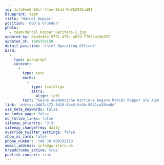 ```yaml
---
id: 1afd0ee6-02cf-44ee-86a3-9d7b2992ad91
blueprint: team
title: 'Marcel Kopper'
position: 'COO & Gründer'
photo:
  - team/Marcel_Kopper_GWriters-1.jpg
updated_by: 94ade404-9791-479c-a67d-f792aa146207
updated_at: 1685359150
detail_position: 'Chief Operating Officer'
bard:
  -
    type: paragraph
    content:
      -
        type: text
        marks:
          -
            type: textAlign
            attrs:
              align: left
        text: "Seine akademische Karriere begann Marcel Kopper als Ausnahmestudent an einer deutschen Business School, an der er sein Studium in Rekordzeit abschloss. Kurz darauf folgte die Gründung der\_Ghostwriting Agentur\_GWriters, in der er seitdem seine Talente für seine drei zentralen Ziele einsetzt: kontinuierliche Verbesserungen, operative Exzellenz und maximale Kundenzufriedenheit. So unterstützt Marcel Kopper sowohl unsere Ghostwriter als auch unsere professionell geschulten Projektmanager, ihre Potentiale zu nutzen und jederzeit ihre beste Leistung zu zeigen. "
link: 'entry::3d67c472-fd10-4be3-8c4b-5021ca58ea0d'
use_meta_keywords: false
no_index_page: false
no_follow_links: false
sitemap_priority: '0.5'
sitemap_changefreq: daily
override_twitter_settings: false
show_as_card: false
phone_number: '+49 30 809332313'
email_address: info@gwriters.de
breadcrumbs_active: true
publish_contact: true
---
```

